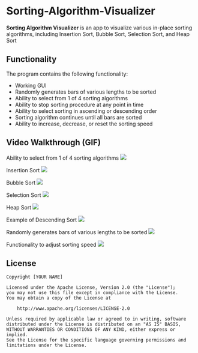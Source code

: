 # Sorting-Algorithm-Visualizer

**Sorting Algorithm Visualizer** is an app to visualize various in-place sorting algorithms, including Insertion Sort, Bubble Sort, Selection Sort, and Heap Sort


## Functionality

The program contains the following functionality:
- Working GUI
- Randomly generates bars of various lengths to be sorted
- Ability to select from 1 of 4 sorting algorithms
- Ability to stop sorting procedure at any point in time
- Ability to select sorting in ascending or descending order
- Sorting algorithm continues until all bars are sorted
- Ability to increase, decrease, or reset the sorting speed

## Video Walkthrough (GIF)
Ability to select from 1 of 4 sorting algorithms
![](http://g.recordit.co/4UFmBTNcfZ.gif)

Insertion Sort
![](http://g.recordit.co/N8zO0NoFnt.gif)

Bubble Sort
![](http://g.recordit.co/VxCwv60aGc.gif)

Selection Sort
![](http://g.recordit.co/U7Z5jzA4Os.gif)

Heap Sort
![](http://g.recordit.co/5w8YgbF94p.gif)

Example of Descending Sort
![](http://g.recordit.co/h4JFrp4XIb.gif)

Randomly generates bars of various lengths to be sorted
![](http://g.recordit.co/MzaLhTjIFt.gif)

Functionality to adjust sorting speed
![](http://g.recordit.co/uJxnkP1LW7.gif)


## License

    Copyright [YOUR NAME]

    Licensed under the Apache License, Version 2.0 (the "License");
    you may not use this file except in compliance with the License.
    You may obtain a copy of the License at

        http://www.apache.org/licenses/LICENSE-2.0

    Unless required by applicable law or agreed to in writing, software
    distributed under the License is distributed on an "AS IS" BASIS,
    WITHOUT WARRANTIES OR CONDITIONS OF ANY KIND, either express or implied.
    See the License for the specific language governing permissions and
    limitations under the License.
